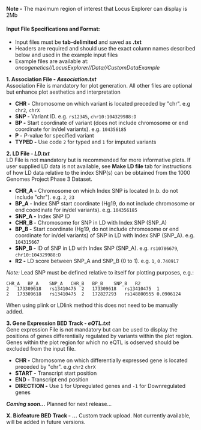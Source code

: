 **Note -** The maximum region of interest that Locus Explorer can display is 2Mb  

#### Input File Specifications and Format:  
- Input files must be **tab-delimited** and saved as **.txt**
- Headers are required and should use the exact column names described below and used in the example input files
- Example files are available at: *oncogenetics//LocusExplorer//Data//CustomDataExample*  


**1. Association File - _Association.txt_**  
Association File is mandatory for plot generation. All other files are optional but enhance plot aesthetics and interpretation  
 - **CHR -** Chromosome on which variant is located preceded by "chr". e.g `chr2`, `chrX`
 - **SNP -** Variant ID. e.g. `rs12345`, `chr10:104329988:D` 
 - **BP	-** Start coordinate of variant (does not include chromosome or end coordinate for in/del variants). e.g. `104356185`
 - **P -** *P*-value for specified variant
 - **TYPED -** Use code `2` for typed and `1` for imputed variants

**2. LD File - _LD.txt_**  
LD File is not mandatory but is recommended for more informative plots. If user supplied LD data is not available, see **Make LD file** tab for instructions of how LD data relative to the index SNP(s) can be obtained from the 1000 Genomes Project Phase 3 Dataset.  
 - **CHR_A -** Chromosome on which Index SNP is located (n.b. do not include "chr"). e.g. `2`, `23`
 - **BP_A	-** Index SNP start coordinate (Hg19, do not include chromosome or end coordinate for in/del variants). e.g. `104356185`
 - **SNP_A -** Index SNP ID
 - **CHR_B -** Chromosome for SNP in LD with Index SNP (SNP_A)
 - **BP_B	-** Start coordinate (Hg19, do not include chromosome or end coordinate for in/del variants) of SNP in LD with Index SNP (SNP_A). e.g. `104315667`
 - **SNP_B -** ID of SNP in LD with Index SNP (SNP_A). e.g. `rs10786679`, `chr10:104329988:D` 
 - **R2 -** LD score between SNP_A and SNP_B (0 to 1). e.g. `1`, `0.740917`

*Note:* Lead SNP must be defined relative to itself for plotting purposes, e.g.:
```
CHR_A	BP_A	SNP_A	CHR_B	BP_B	SNP_B	R2
2	173309618	rs13410475	2	173309618	rs13410475	1
2	173309618	rs13410475	2	172827293	rs148800555	0.0906124
```
When using plink or LDlink method this does not need to be manually added.

**3. Gene Expression BED Track - _eQTL.txt_**  
Gene expression File is not mandatory but can be used to display the positions of genes differentially regulated by variants within the plot region. Genes within the plot region for which no eQTL is odserved should be excluded from the input file. 
 - **CHR -** Chromosome on which differentially expressed gene is located preceded by "chr". e.g `chr2` `chrX`
 - **START -** Transcript start position
 - **END -** Transcript end position
 - **DIRECTION -** Use `1` for Upregulated genes and `-1` for Downregulated genes



***Coming soon...***
Planned for next release...

**X. Biofeature BED Track - ...**
Custom track upload. Not currently available, will be added in future versions.

